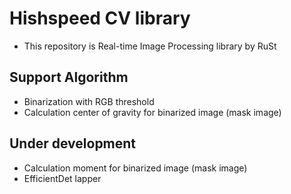 # Hishspeed CV library

- This repository is Real-time Image Processing library by RuSt

## Support Algorithm

- Binarization with RGB threshold
- Calculation center of gravity for binarized image (mask image)

## Under development

- Calculation moment for binarized image (mask image)
- EfficientDet lapper
